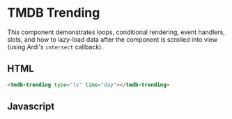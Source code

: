 # TMDB Trending

This component demonstrates loops, conditional rendering, event handlers, slots, and how to lazy-load data after the component is scrolled into view (using Ardi's `intersect` callback).

<tmdb-trending style="width: 100%"></tmdb-trending>

## HTML

```html
<tmdb-trending type="tv" time="day"></tmdb-trending>
```

## Javascript

[](../components/tmdb.js ':include')
